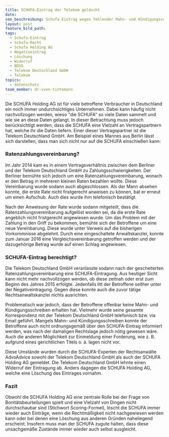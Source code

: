 ```yaml
---
title: SCHUFA-Eintrag der Telekom gelöscht
date:
seo_beschreibung: Schufa Eintrag wegen fehlender Mahn- und Kündigungsschreiben unrechtmäßig
layout: post
feature_bild_path:
tags:
  - Schufa-Eintrag
  - Schufa-Recht
  - Schufa Holding AG
  - Negativeintrag
  - Löschung
  - Widerruf
  - BDSG
  - Telekom Deutschland GmbH
  - Telekom
topics:
  - datenschutz
team_member: dr-sven-tintemann
---
```


Die SCHUFA Holding AG ist f&uuml;r viele betroffene Verbraucher in Deutschland ein noch immer undurchsichtiges Unternehmen. Dabei kann h&auml;ufig nicht nachvollzogen werden, wieso "die SCHUFA" so viele Daten sammelt und wie sie an diese Daten gelangt. In dieser Betrachtung muss jedoch ber&uuml;cksichtigt werden, dass die SCHUFA eine Vielzahl an Vertragspartnern hat, welche ihr die Daten liefern. Einer dieser Vertragspartner ist die Telekom Deutschland GmbH. Am Beispiel eines Mannes aus Berlin l&auml;sst sich darstellen, dass man sich nicht nur auf die SCHUFA einschie&szlig;en kann:

### Ratenzahlungsvereinbarung?

Im Jahr 2014 kam es in einem Vertragsverh&auml;ltnis zwischen dem Berliner und der Telekom Deutschland GmbH zu Zahlungsschwierigkeiten. Der Berliner bem&uuml;hte sich jedoch um eine Ratenzahlungsvereinbarung, wonach er den Betrag in mehreren kleinen Raten bezahlen wollte. Diese Vereinbarung wurde sodann auch abgeschlossen. Als der Mann absehen konnte, die erste Rate nicht fristgerecht anweisen zu k&ouml;nnen, bat er erneut um einen Aufschub. Auch dies wurde ihm telefonisch best&auml;tigt.

Nach der Anweisung der Rate wurde sodann mitgeteilt, dass die Ratenzahlungsvereinbarung aufgel&ouml;st worden sei, da die erste Rate angeblich nicht fristgerecht angewiesen wurde. Um das Problem mit der Zahlung in den Griff zu bekommen, bem&uuml;hte sich der Betroffene um eine neue Vereinbarung. Diese wurde unter Verweis auf die bisherigen Vorkommnisse abgelehnt. Durch eine eingeschaltete Anwaltskanzlei, konnte zum Januar 2016 eine Vergleichsvereinbarung getroffen werden und der dazugeh&ouml;rige Betrag wurde auf einen Schlag angewiesen.

### SCHUFA-Eintrag berechtigt?

Die Telekom Deutschland GmbH veranlasste sodann nach der gescheiterten Ratenzahlungsvereinbarung eine SCHUFA-Eintragung. Aus heutiger Sicht kann nicht mehr nachvollzogen werden, ob diese zeitnah oder erst zum Beginn des Jahres 2015 erfolgte. Jedenfalls litt der Betroffene seither unter der Negativeintragung. Gegen diese konnte auch die zuvor t&auml;tige Rechtsanwaltskanzlei nichts ausrichten.

Problematisch war jedoch, dass der Betroffene offenbar keine Mahn- und K&uuml;ndigungsschreiben erhalten hat. Vielmehr wurde seine gesamte Korrespondenz mit der Telekom Deutschland GmbH telefonisch bzw. via Email gef&uuml;hrt. Mangels Mahn- und K&uuml;ndigungsschreiben konnte der Betroffene auch nicht ordnungsgem&auml;&szlig; &uuml;ber den SCHUFA-Eintrag informiert werden, was nach der damaligen Rechtslage jedoch n&ouml;tig gewesen w&auml;re. Auch die anderen M&ouml;glichkeit zur Einmeldung einer Forderung, wie z. B. aufgrund eines gerichtlichen Titels o. &auml;. lagen nicht vor.

Diese Umst&auml;nde wurden durch die SCHUFA-Experten der Rechtsanw&auml;lte AdvoAdvice sowohl der Telekom Deutschland GmbH als auch der SCHUFA Holding AG gemeldet. Die Telekom Deutschland GmbH lehnte einen Widerruf der Eintragung ab. Anders dagegen die SCHUFA Holding AG, welche eine L&ouml;schung des Eintrages vornahm.&nbsp;

### Fazit

Obwohl die SCHUFA Holding AG eine zentrale Rolle bei der Frage von Bonit&auml;tsbeurteilungen spielt und eine Vielzahl von Dingen nicht durchschaubar sind (Stichwort Scoring-Formel), l&ouml;scht die SCHUFA immer wieder auch Eintr&auml;ge, wenn die Rechtm&auml;&szlig;igkeit nicht nachgewiesen werden kann oder bei denen eine L&ouml;schung aus anderen Gr&uuml;nden naheliegend erscheint. Insofern muss man der SCHUFA zugute halten, dass diese unsachgem&auml;&szlig;e Zust&auml;nde immer wieder auch selbst ausgleicht.

&nbsp;